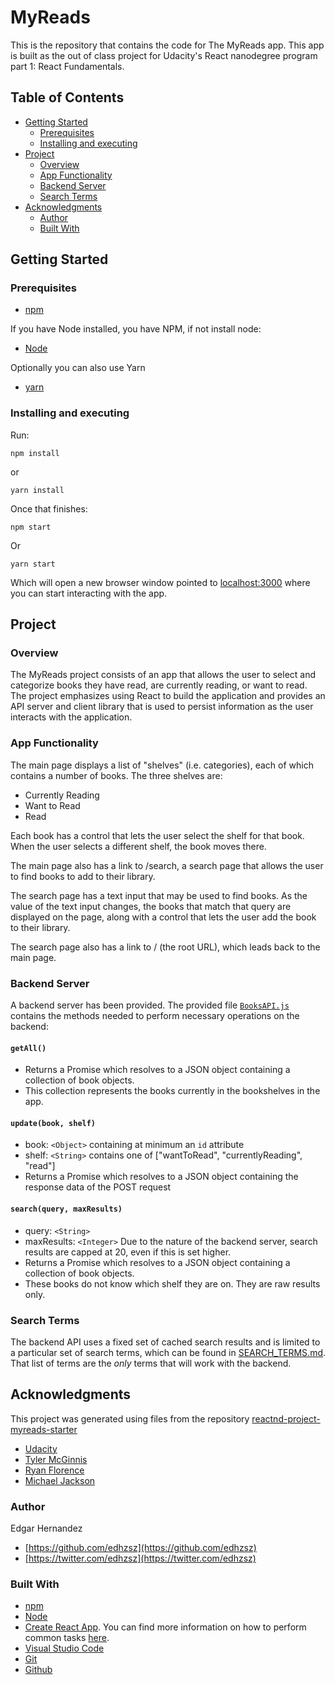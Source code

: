 # MyReads

This is the repository that contains the code for The MyReads app. This app is built as the out of class project for Udacity's React nanodegree program part 1: React Fundamentals.

## Table of Contents

- [Getting Started](#getting-started)
  - [Prerequisites](#prerequisites)
  - [Installing and executing](#installing-and-executing)
- [Project](#project)
  - [Overview](#overview)
  - [App Functionality](#app-functionality)
  - [Backend Server](#backend-server)
  - [Search Terms](#search-terms)
- [Acknowledgments](#acknowledgments)
  - [Author](#author)
  - [Built With](#built-with)

## Getting Started

### Prerequisites

* [npm](https://www.npmjs.com/)

If you have Node installed, you have NPM, if not install node:

* [Node](https://nodejs.org/en/)

Optionally you can also use Yarn

* [yarn](https://yarnpkg.com/en/)

### Installing and executing

Run:
```
npm install
```
or
```
yarn install
```

Once that finishes:
```
npm start
```
Or
```
yarn start
```

Which will open a new browser window pointed to [localhost:3000](http://localhost:3000/) where you can start interacting with the app.

## Project

### Overview

The MyReads project consists of an app that allows the user to select and categorize books they have read, are currently reading, or want to read. The project emphasizes using React to build the application and provides an API server and client library that is used to persist information as the user interacts with the application.

### App Functionality

The main page displays a list of "shelves" (i.e. categories), each of which contains a number of books. The three shelves are:

- Currently Reading
- Want to Read
- Read

Each book has a control that lets the user select the shelf for that book. When the user selects a different shelf, the book moves there.

The main page also has a link to /search, a search page that allows the user to find books to add to their library.

The search page has a text input that may be used to find books. As the value of the text input changes, the books that match that query are displayed on the page, along with a control that lets the user add the book to their library.

The search page also has a link to / (the root URL), which leads back to the main page.

### Backend Server

A backend server has been provided. The provided file [`BooksAPI.js`](src/BooksAPI.js) contains the methods needed to perform necessary operations on the backend:

#### `getAll()`
* Returns a Promise which resolves to a JSON object containing a collection of book objects.
* This collection represents the books currently in the bookshelves in the app.

#### `update(book, shelf)`
* book: `<Object>` containing at minimum an `id` attribute
* shelf: `<String>` contains one of ["wantToRead", "currentlyReading", "read"]  
* Returns a Promise which resolves to a JSON object containing the response data of the POST request

#### `search(query, maxResults)`
* query: `<String>`
* maxResults: `<Integer>` Due to the nature of the backend server, search results are capped at 20, even if this is set higher.
* Returns a Promise which resolves to a JSON object containing a collection of book objects.
* These books do not know which shelf they are on. They are raw results only.

### Search Terms
The backend API uses a fixed set of cached search results and is limited to a particular set of search terms, which can be found in [SEARCH_TERMS.md](SEARCH_TERMS.md). That list of terms are the _only_ terms that will work with the backend.

## Acknowledgments

This project was generated using files from the repository [reactnd-project-myreads-starter](https://github.com/udacity/reactnd-project-myreads-starter)

* [Udacity](https://www.udacity.com/)
* [Tyler McGinnis](https://twitter.com/tylermcginnis33)
* [Ryan Florence](https://twitter.com/ryanflorence)
* [Michael Jackson](https://twitter.com/mjackson)

### Author

Edgar Hernandez
* [https://github.com/edhzsz](https://github.com/edhzsz)
* [https://twitter.com/edhzsz](https://twitter.com/edhzsz)

### Built With

* [npm](https://www.npmjs.com/)
* [Node](https://nodejs.org/en/)
* [Create React App](https://github.com/facebookincubator/create-react-app). You can find more information on how to perform common tasks [here](https://github.com/facebookincubator/create-react-app/blob/master/packages/react-scripts/template/README.md).
* [Visual Studio Code](https://code.visualstudio.com/)
* [Git](https://git-scm.com/)
* [Github](https://github.com/)
